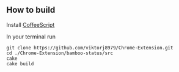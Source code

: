 How to build
------------

Install [CoffeeScript](http://coffeescript.org/#installation)

In your terminal run

```
git clone https://github.com/viktorj8979/Chrome-Extension.git
cd ./Chrome-Extension/bamboo-status/src
cake
cake build
```
